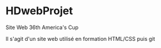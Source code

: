# HDwebProjet

Site Web 36th America's Cup

Il s'agit d'un site web utilisé en formation HTML/CSS puis git
